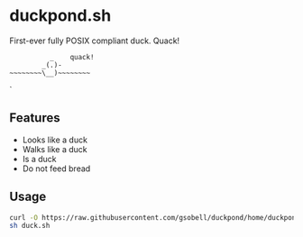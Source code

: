 # duckpond.sh

First-ever fully POSIX compliant duck. Quack!

```
          _    quack!
        _(.)-
~~~~~~~~\__)~~~~~~~~
```
`

## Features
- Looks like a duck
- Walks like a duck
- Is a duck
- Do not feed bread

## Usage 

```sh
curl -O https://raw.githubusercontent.com/gsobell/duckpond/home/duckpond.sh
sh duck.sh
```
